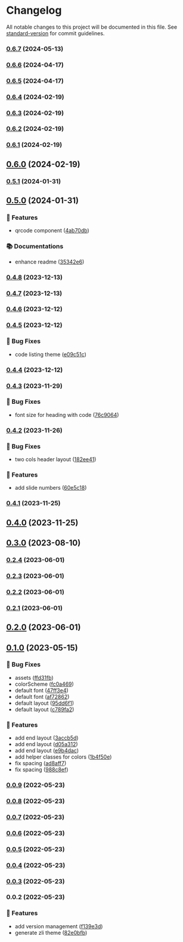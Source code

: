 # Changelog

All notable changes to this project will be documented in this file. See [standard-version](https://github.com/conventional-changelog/standard-version) for commit guidelines.

### [0.6.7](https://github.com/zlict/slidev-theme/compare/v0.6.6...v0.6.7) (2024-05-13)

### [0.6.6](https://github.com/zlict/slidev-theme/compare/v0.6.5...v0.6.6) (2024-04-17)

### [0.6.5](https://github.com/zlict/slidev-theme/compare/v0.6.4...v0.6.5) (2024-04-17)

### [0.6.4](https://github.com/zlict/slidev-theme/compare/v0.6.3...v0.6.4) (2024-02-19)

### [0.6.3](https://github.com/zlict/slidev-theme/compare/v0.6.2...v0.6.3) (2024-02-19)

### [0.6.2](https://github.com/zlict/slidev-theme/compare/v0.6.1...v0.6.2) (2024-02-19)

### [0.6.1](https://github.com/zlict/slidev-theme/compare/v0.6.0...v0.6.1) (2024-02-19)

## [0.6.0](https://github.com/zlict/slidev-theme/compare/v0.5.1...v0.6.0) (2024-02-19)

### [0.5.1](https://github.com/zlict/slidev-theme/compare/v0.5.0...v0.5.1) (2024-01-31)

## [0.5.0](https://github.com/zlict/slidev-theme/compare/v0.4.8...v0.5.0) (2024-01-31)


### 🚀 Features

* qrcode component ([4ab70db](https://github.com/zlict/slidev-theme/commit/4ab70db69efe8d52720507342b689b6463808e6d))


### 📚 Documentations

* enhance readme ([35342e6](https://github.com/zlict/slidev-theme/commit/35342e6f4d0636152ca393e34bb9736ae52f11cf))

### [0.4.8](https://github.com/zlict/slidev-theme/compare/v0.4.7...v0.4.8) (2023-12-13)

### [0.4.7](https://github.com/zlict/slidev-theme/compare/v0.4.6...v0.4.7) (2023-12-13)

### [0.4.6](https://github.com/zlict/slidev-theme/compare/v0.4.5...v0.4.6) (2023-12-12)

### [0.4.5](https://github.com/zlict/slidev-theme/compare/v0.4.4...v0.4.5) (2023-12-12)


### 🐛 Bug Fixes

* code listing theme ([e09c51c](https://github.com/zlict/slidev-theme/commit/e09c51cd405c6fea1d4da13999dc7df7241bdb89))

### [0.4.4](https://github.com/zlict/slidev-theme/compare/v0.4.3...v0.4.4) (2023-12-12)

### [0.4.3](https://github.com/zlict/slidev-theme/compare/v0.4.2...v0.4.3) (2023-11-29)


### 🐛 Bug Fixes

* font size for heading with code ([76c9064](https://github.com/zlict/slidev-theme/commit/76c906476160d25f59a83415b965886cc7030434))

### [0.4.2](https://github.com/zlict/slidev-theme/compare/v0.4.1...v0.4.2) (2023-11-26)


### 🐛 Bug Fixes

* two cols header layout ([182ee41](https://github.com/zlict/slidev-theme/commit/182ee419dc0a134d72c4d3ac301558d3c8b147b6))


### 🚀 Features

* add slide numbers ([60e5c18](https://github.com/zlict/slidev-theme/commit/60e5c185ef9ea6ddbb0e5f065f626110337dda2d))

### [0.4.1](https://github.com/zlict/slidev-theme/compare/v0.4.0...v0.4.1) (2023-11-25)

## [0.4.0](https://github.com/zlict/slidev-theme/compare/v0.3.0...v0.4.0) (2023-11-25)

## [0.3.0](https://github.com/zlict/slidev-theme/compare/v0.2.4...v0.3.0) (2023-08-10)

### [0.2.4](https://github.com/zlict/slidev-theme/compare/v0.2.3...v0.2.4) (2023-06-01)

### [0.2.3](https://github.com/zlict/slidev-theme/compare/v0.2.2...v0.2.3) (2023-06-01)

### [0.2.2](https://github.com/zlict/slidev-theme/compare/v0.2.1...v0.2.2) (2023-06-01)

### [0.2.1](https://github.com/zlict/slidev-theme/compare/v0.2.0...v0.2.1) (2023-06-01)

## [0.2.0](https://github.com/zlict/slidev-theme/compare/v0.1.0...v0.2.0) (2023-06-01)

## [0.1.0](https://github.com/zlict/slidev-theme/compare/v0.0.9...v0.1.0) (2023-05-15)


### 🐛 Bug Fixes

* assets ([ffd31fb](https://github.com/zlict/slidev-theme/commit/ffd31fb481eabea939c720a3bd2bceb1c9224844))
* colorScheme ([fc0a469](https://github.com/zlict/slidev-theme/commit/fc0a469f109f9da074e4eb263c20db5b8f677409))
* default font ([47ff3e4](https://github.com/zlict/slidev-theme/commit/47ff3e4e82d42e524ae00984d68e5e427917a850))
* default font ([af72862](https://github.com/zlict/slidev-theme/commit/af728621a5ce2bb48437c1b71f5ffe2562b12d96))
* default layout ([95dd6f1](https://github.com/zlict/slidev-theme/commit/95dd6f147a5f6afaa07fadf0c29abec9c6703083))
* default layout ([c789fa2](https://github.com/zlict/slidev-theme/commit/c789fa243d2702cdf8bf5ed5884528db3cdac1aa))


### 🚀 Features

* add end layout ([3accb5d](https://github.com/zlict/slidev-theme/commit/3accb5ddd028e4111a5fecc4b393ae953fb85b8c))
* add end layout ([d05a312](https://github.com/zlict/slidev-theme/commit/d05a31217f2897a03dbe2db72ff837844deb44c3))
* add end layout ([e9b4dac](https://github.com/zlict/slidev-theme/commit/e9b4dac78d98ad905ab216192e61ba23058979fe))
* add helper classes for colors ([1b4f50e](https://github.com/zlict/slidev-theme/commit/1b4f50ecaaad0b05a8dc8bef7dd24cb38432d7ae))
* fix spacing ([ad8aff7](https://github.com/zlict/slidev-theme/commit/ad8aff79de056fcb99377133bda7eed23a162ee9))
* fix spacing ([988c8ef](https://github.com/zlict/slidev-theme/commit/988c8efc7e738dbf675c29e46500cef222d30109))

### [0.0.9](https://github.com/zlict/slidev-theme/compare/v0.0.8...v0.0.9) (2022-05-23)

### [0.0.8](https://github.com/zlict/slidev-theme/compare/v0.0.7...v0.0.8) (2022-05-23)

### [0.0.7](https://github.com/zlict/slidev-theme/compare/v0.0.6...v0.0.7) (2022-05-23)

### [0.0.6](https://github.com/zlict/slidev-theme/compare/v0.0.5...v0.0.6) (2022-05-23)

### [0.0.5](https://github.com/zlict/slidev-theme/compare/v0.0.4...v0.0.5) (2022-05-23)

### [0.0.4](https://github.com/zlict/slidev-theme/compare/v0.0.3...v0.0.4) (2022-05-23)

### [0.0.3](https://github.com/zlict/slidev-theme/compare/v0.0.2...v0.0.3) (2022-05-23)

### 0.0.2 (2022-05-23)


### 🚀 Features

* add version management ([f139e3d](https://github.com/zlict/slidev-theme/commit/f139e3d35ca360f5afc18b2632cc40c6935cc603))
* generate zli theme ([82e0bfb](https://github.com/zlict/slidev-theme/commit/82e0bfb25507ec6d924da2d4ec9c4fa8f8d4934e))
